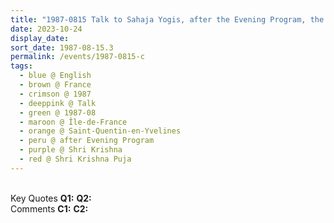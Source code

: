 ```yaml
---
title: "1987-0815 Talk to Sahaja Yogis, after the Evening Program, the day before Śhrī Kṛiṣhṇa Pūjā, Saint-Quentin-en-Yvelines (11 kms SW of Versailles), Île-de-France, France"
date: 2023-10-24
display_date: 
sort_date: 1987-08-15.3
permalink: /events/1987-0815-c
tags:
  - blue @ English
  - brown @ France
  - crimson @ 1987
  - deeppink @ Talk
  - green @ 1987-08
  - maroon @ Île-de-France
  - orange @ Saint-Quentin-en-Yvelines
  - peru @ after Evening Program
  - purple @ Shri Krishna 
  - red @ Shri Krishna Puja
---
```


<br>

<wave-list>
  <list-title color="DarkSeaGreen" width="55">Key Quotes</list-title>
  <list-item color="BlanchedAlmond" width="280"><b>Q1:</b> <i></i></list-item>
  <list-item color="Lavender" width="280"><b>Q2:</b> <i></i></list-item>
</wave-list>

<br>

<wave-list>
  <list-title color="DarkSeaGreen" width="55">Comments</list-title>
  <list-item color="BlanchedAlmond" width="280"><b>C1:</b> <i></i></list-item>
  <list-item color="Lavender" width="280"><b>C2:</b> <i></i></list-item>
</wave-list>